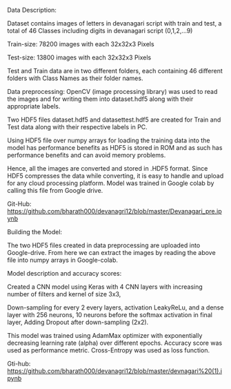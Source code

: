 Data Description: 

Dataset contains images of letters in devanagari script with train and test, a total of 46 Classes including digits in devanagari script (0,1,2,…9) 

Train-size: 78200 images with each 32x32x3 Pixels

Test-size: 13800 images with each 32x32x3 Pixels

Test and Train data are in two different folders, each containing 46 different folders with Class Names as their folder names.

Data preprocessing:
OpenCV (image processing library) was used to read the images and for writing them into dataset.hdf5 along with their appropriate labels.

Two HDF5 files dataset.hdf5 and datasettest.hdf5 are created for Train and Test data along with their respective labels in PC.

Using HDF5 file over numpy arrays for loading the training data into the model has performance benefits as HDF5 is stored in ROM and as such has performance benefits and can avoid memory problems.

Hence, all the images are converted and stored in .HDF5 format. Since HDF5 compresses the data while converting, it is easy to handle and upload for any cloud processing platform.  Model was trained in Google colab by calling this file from Google drive.

Git-Hub: https://github.com/bharath000/devanagri12/blob/master/Devanagari_pre.ipynb

Building the Model:

The two HDF5 files created in data preprocessing are uploaded into Google-drive. From here we can extract the images by reading the above file into numpy arrays in Google-colab. 

Model description and accuracy scores:

Created a CNN model using Keras with 4 CNN layers with increasing number of filters and kernel of size 3x3,

Down-sampling for every 2 every layers, activation LeakyReLu, and a dense layer with 256 neurons, 10 neurons before the softmax activation in final layer, Adding Dropout after down-sampling (2x2).

This model was trained using AdamMax optimizer with exponentially decreasing learning rate (alpha) over different epochs. Accuracy score was used as performance metric. Cross-Entropy was used as loss function.

Gti-hub: https://github.com/bharath000/devanagri12/blob/master/devnagari%20(1).ipynb

